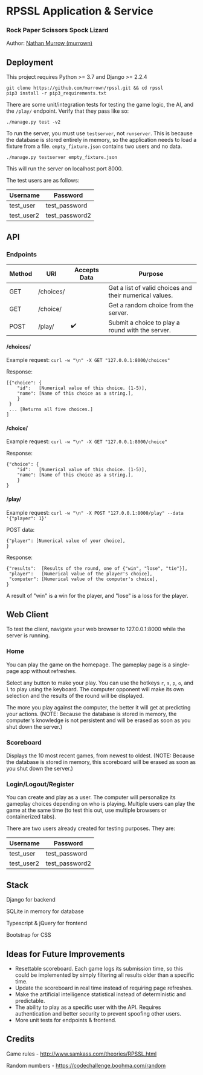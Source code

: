 # RPSSL Application & Service
### Rock Paper Scissors Spock Lizard
Author: [Nathan Murrow (murrown)](https://www.linkedin.com/in/nathan-murrow)

## Deployment
This project requires Python >= 3.7 and Django >= 2.2.4
```
git clone https://github.com/murrown/rpssl.git && cd rpssl
pip3 install -r pip3_requirements.txt
```
There are some unit/integration tests for testing the game logic, the AI, and the `/play/` endpoint. Verify that they pass like so:
```
./manage.py test -v2
```
To run the server, you must use `testserver`, not `runserver`. This is because the database is stored entirely in memory, so the application needs to load a fixture from a file. `empty_fixture.json` contains two users and no data.
```
./manage.py testserver empty_fixture.json
```
This will run the server on localhost port 8000.

The test users are as follows:

Username | Password 
-------- | --------
test_user | test_password
test_user2 | test_password2

## API
### Endpoints
Method | URI | Accepts Data | Purpose
------ | --- | ------------ | -------
GET | /choices/ | | Get a list of valid choices and their numerical values.
GET | /choice/ | | Get a random choice from the server.
POST | /play/ | :heavy_check_mark: | Submit a choice to play a round with the server.

#### /choices/
Example request:
```curl -w "\n" -X GET "127.0.0.1:8000/choices"```

Response:
```
[{"choice": {
    "id":   [Numerical value of this choice. (1-5)],
    "name": [Name of this choice as a string.],
    }
 }
 ... [Returns all five choices.]
]
```
#### /choice/
Example request:
```curl -w "\n" -X GET "127.0.0.1:8000/choice"```

Response:
```
{"choice": {
    "id":   [Numerical value of this choice. (1-5)],
    "name": [Name of this choice as a string.],
    }
}
```
#### /play/
Example request:
```curl -w "\n" -X POST "127.0.0.1:8000/play" --data '{"player": 1}'```

POST data:
```
{"player": [Numerical value of your choice],
}
```

Response:
``` 
{"results":  [Results of the round, one of {"win", "lose", "tie"}],
 "player":   [Numerical value of the player's choice],
 "computer": [Numerical value of the computer's choice],
}
```

A result of "win" is a win for the player, and "lose" is a loss for the player.

## Web Client
To test the client, navigate your web browser to 127.0.0.1:8000 while the server is running.

### Home
You can play the game on the homepage. The gameplay page is a single-page app without refreshes.

Select any button to make your play. You can use the hotkeys `r`, `s`, `p`, `o`, and `l` to play using the keyboard. The computer opponent will make its own selection and the results of the round will be displayed.

The more you play against the computer, the better it will get at predicting your actions. (NOTE: Because the database is stored in memory, the computer's knowledge is not persistent and will be erased as soon as you shut down the server.)

### Scoreboard
Displays the 10 most recent games, from newest to oldest. (NOTE: Because the database is stored in memory, this scoreboard will be erased as soon as you shut down the server.)

### Login/Logout/Register
You can create and play as a user. The computer will personalize its gameplay choices depending on who is playing. Multiple users can play the game at the same time (to test this out, use multiple browsers or containerized tabs).

There are two users already created for testing purposes. They are:

Username | Password 
-------- | --------
test_user | test_password
test_user2 | test_password2

## Stack
Django for backend

SQLite in memory for database

Typescript & jQuery for frontend

Bootstrap for CSS

## Ideas for Future Improvements
- Resettable scoreboard. Each game logs its submission time, so this could be implemented by simply filtering all results older than a specific time.
- Update the scoreboard in real time instead of requiring page refreshes.
- Make the artificial intelligence statistical instead of deterministic and predictable.
- The ability to play as a specific user with the API. Requires authentication and better security to prevent spoofing other users.
- More unit tests for endpoints & frontend.

## Credits
Game rules - http://www.samkass.com/theories/RPSSL.html

Random numbers - https://codechallenge.boohma.com/random
